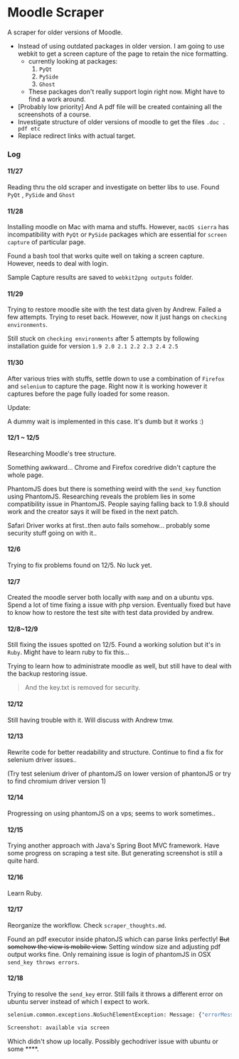 # Moodle Scraper
A scraper for older versions of Moodle.

- Instead of using outdated packages in older version. I am going to use webkit to get a screen capture of the page to retain the nice formatting.
  - currently looking at packages:
    1. `PyQt`
    2. `PySide`
    3. `Ghost`
  - These packages don't really support login right now. Might have to find a work around.
- [Probably low priority] And A pdf file will be created containing all the screenshots of a course.
- Investigate structure of older versions of moodle to get the files `.doc . pdf etc`
- Replace redirect links with actual target.


### Log

#### 11/27

Reading thru the old scraper and investigate on better libs to use. Found `PyQt` , `PySide` and `Ghost`

#### 11/28

Installing moodle on Mac with mama and stuffs. However, `macOS sierra` has incompatibility with `PyQt` or `PySide` packages which are essential for `screen capture` of particular page.

Found a bash tool that works quite well on taking a screen capture. However, needs to deal with login.

Sample Capture results are saved to `webkit2png outputs` folder.

#### 11/29

Trying to restore moodle site with the test data given by Andrew. Failed a few attempts. Trying to reset back. However, now it just hangs on `checking environments`.

Still stuck on  `checking environments` after 5 attempts by following installation guide for version `1.9 2.0 2.1 2.2 2.3 2.4 2.5`

#### 11/30

After various tries with stuffs, settle down to use a combination of `Firefox` and `selenium` to capture the page. Right now it is working however it captures before the page fully loaded for some reason.

Update:

A dummy wait is implemented in this case. It's dumb but it works :)

#### 12/1 ~ 12/5

Researching Moodle's tree structure. 

Something awkward… Chrome and Firefox coredrive didn't capture the whole page.

PhantomJS does but there is something weird with the `send_key` function using PhantomJS. Researching reveals the problem lies in some compatibility issue in PhantomJS. People saying falling back to 1.9.8 should work and the creator says it will be fixed in the next patch.

Safari Driver works at first..then auto fails somehow… probably some security stuff going on with it..

#### 12/6

Trying to fix problems found on 12/5. No luck yet.

#### 12/7

Created the moodle server both locally with `mamp` and on a ubuntu vps. Spend a lot of time fixing a issue with php version. Eventually fixed but have to know how to restore the test site with test data provided by andrew.

#### 12/8~12/9

Still fixing the issues spotted on 12/5. Found a working solution but it's in `Ruby`. Might have to learn ruby to fix this…

Trying to learn how to administrate moodle as well, but still have to deal with the backup restoring issue.

> And the key.txt is removed for security.

#### 12/12

Still having trouble with it. Will discuss with Andrew tmw.

#### 12/13

Rewrite code for better readability and structure. Continue to find a fix for selenium driver issues..

(Try test selenium driver of phantomJS on lower version of phantonJS or try to find chromium driver version 1)

#### 12/14 

Progressing on using phantomJS on a vps; seems to work sometimes..

#### 12/15

Trying another approach with Java's Spring Boot MVC framework. Have some progress on scraping a test site. But generating screenshot is still a quite hard.

#### 12/16

Learn Ruby.

#### 12/17

Reorganize the workflow. Check `scraper_thoughts.md`.

Found an pdf executor inside phatonJS which can parse links perfectly! ~~But somehow the view is mobile view.~~ Setting window size and adjusting pdf output works fine. Only remaining issue is login of phantomJS in OSX `send_key throws errors`. 

#### 12/18

Trying to resolve the `send_key` error. Still fails it throws a different error on ubuntu server instead of which I expect to work.

```python
selenium.common.exceptions.NoSuchElementException: Message: {"errorMessage":"Unable to find element with xpath './/[@id='username']'","request":{"headers":{"Accept":"application/json","Accept-Encoding":"identity","Connection":"close","Content-Length":"104","Content-Type":"application/json;charset=UTF-8","Host":"127.0.0.1:59944","User-Agent":"Python-urllib/2.7"},"httpVersion":"1.1","method":"POST","post":"{\"using\": \"xpath\", \"sessionId\": \"cd1737c0-c5a7-11e6-b842-617fa01ef11c\", \"value\": \".//[@id='username']\"}","url":"/element","urlParsed":{"anchor":"","query":"","file":"element","directory":"/","path":"/element","relative":"/element","port":"","host":"","password":"","user":"","userInfo":"","authority":"","protocol":"","source":"/element","queryKey":{},"chunks":["element"]},"urlOriginal":"/session/cd1737c0-c5a7-11e6-b842-617fa01ef11c/element"}}

Screenshot: available via screen
```

Which didn't show up locally. Possibly gechodriver issue with ubuntu or some \****.

